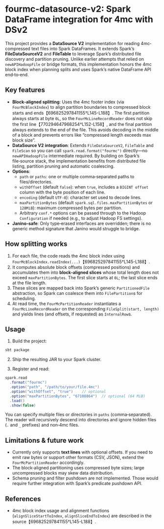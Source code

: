 # fourmc-datasource-v2: Spark DataFrame integration for 4mc with DSv2

This project provides a **DataSource V2** implementation for reading 4mc‐compressed text files into Spark DataFrames.  It extends Spark’s **FileDataSourceV2** and **FileTable** to leverage Spark’s distributed file discovery and partition pruning.  Unlike earlier attempts that relied on `newAPIHadoopFile` or bridge formats, this implementation honors the 4mc block index when planning splits and uses Spark’s native DataFrame API end‑to‑end.

## Key features

- **Block‑aligned splitting**: Uses the 4mc footer index (via `FourMcBlockIndex`) to align partition boundaries to compressed block starts and ends【696825297841155†L145-L188】.  The first partition always starts at byte `0L`, so the `FourMcLineRecordReader` does not skip the first line【770294647968254†L152-L158】, and the final partition always extends to the end of the file.  This avoids decoding in the middle of a block and prevents errors like “compressed length exceeds max block size”.
- **DataSource V2 integration**: Extends `FileDataSourceV2`, `FileTable` and `FileScan` so you can call `spark.read.format("fourmc")` directly—no `newAPIHadoopFile` intermediate required.  By building on Spark’s file‑source stack, the implementation benefits from distributed file listing, partition pruning and automatic coalescing.
- **Options**:
    - `path` or `paths`: one or multiple comma‐separated paths to files/directories.
    - `withOffset` (default `false`): when `true`, includes a `BIGINT offset` column with the byte position of each line.
    - `encoding` (default `UTF-8`): character set used to decode lines.
    - `maxPartitionBytes` (default `spark.sql.files.maxPartitionBytes` or `128MiB`): maximum compressed bytes per partition.
    - Arbitrary `conf.*` options can be passed through to the Hadoop `Configuration` if needed (e.g., to adjust Hadoop FS settings).
- **Janino‐safe**: Only type‐erased interfaces are overridden; there is no generic method signature that Janino would struggle to bridge.

## How splitting works

1. For each file, the code reads the 4mc block index using `FourMcBlockIndex.readIndex(...)`【696825297841155†L145-L188】.
2. It computes absolute block offsets (compressed positions) and accumulates them into **block‑aligned slices** whose total length does not exceed `maxPartitionBytes`.  The first slice starts at `0L`; the last slice ends at the file length.
3. These slices are mapped back into Spark’s generic `PartitionedFile` abstraction, so Spark can coalesce them into `FilePartition`s for scheduling.
4. At read time, the `FourMcPartitionReader` instantiates a `FourMcLineRecordReader` on the corresponding `FileSplit(start, length)` and yields lines (and offsets, if requested) as `InternalRow`s.

## Usage

1. Build the project:

```bash
sbt package
```

2. Ship the resulting JAR to your Spark cluster.

3. Register and read:

```scala
spark.read
  .format("fourmc")
  .option("path", "/path/to/your/file.4mc")
  .option("withOffset", "true")    // optional
  .option("maxPartitionBytes", "67108864")  // optional (64 MiB)
  .load()
  .show(false)
```

You can specify multiple files or directories in `paths` (comma‐separated). The reader will recursively descend into directories and ignore hidden files (`.` and `_` prefixes) and non‐4mc files.

## Limitations & future work

- Currently only supports **text lines** with optional offsets. If you need to emit raw bytes or support other formats (CSV, JSON), extend the `FourMcPartitionReader` accordingly.
- The block‐aligned partitioning uses compressed byte sizes; large uncompressed blocks may skew data distribution.
- Schema pruning and filter pushdown are not implemented. Those would require further integration with Spark’s predicate pushdown API.

## References

- 4mc block index usage and alignment functions (`alignSliceStartToIndex`, `alignSliceEndToIndex`) are described in the source【696825297841155†L145-L188】.
